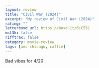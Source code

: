 ```yaml
---
layout: review
title: "Civil War (2024)"
excerpt: "My review of Civil War (2024)"
rating: ""
letterboxd_url: https://boxd.it/6jC551
mst3k: false
rifftrax: false
category: movie-review
tags: [amc-chicago, caffie]
---
```


Bad vibes for 4/20

